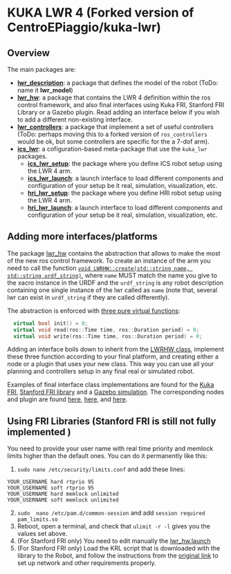 # KUKA LWR 4 (Forked version of CentroEPiaggio/kuka-lwr)

## Overview

The main packages are:
- [__lwr_description__](lwr_description): a package that defines the model of the robot (ToDo: name it __lwr_model__)
- [__lwr_hw__](lwr_hw): a package that contains the LWR 4 definition within the ros control framework, and also final interfaces using Kuka FRI, Stanford FRI Library or a Gazebo plugin. Read adding an interface below if you wish to add a different non-existing interface. 
- [__lwr_controllers__](lwr_controllers): a package that implement a set of useful controllers (ToDo: perhaps moving this to a forked version of `ros_controllers` would be ok, but some controllers are specific for the a 7-dof arm).
- [__ics_lwr__](ics_lwr): a cofiguration-based meta-package that  use the `kuka_lwr` packages.
  - [__ics_lwr_setup__](ics_lwr_/ics_lwr_setup): the package where you define ICS robot setup using the LWR 4 arm.
  - [__ics_lwr_launch__](ics_lwr_/ics_lwr_launch): a launch interface to load different components and configuration of your setup be it real, simulation, visualization, etc.
  - [__hri_lwr_setup__](hri_lwr_/hri_lwr_setup): the package where you define HRI robot setup using the LWR 4 arm.
  - [__hri_lwr_launch__](hri_lwr_/hri_lwr_launch): a launch interface to load different components and configuration of your setup be it real, simulation, visualization, etc.



## Adding more interfaces/platforms

The package [lwr_hw](lwr_hw) contains the abstraction that allows to make the most of the new ros control framework. To create an instance of the arm you need to call the function [`void LWRHW::create(std::string name, std::string urdf_string)`](lwr_hw/include/lwr_hw/lwr_hw.h#L40), where `name` MUST match the name you give to the xacro instance in the URDF and the `urdf_string` is any robot description containing one single instance of the lwr called as `name` (note that, several lwr can exist in `urdf_string` if they are called differently).

The abstraction is enforced with [three pure virtual functions](lwr_hw/include/lwr_hw/lwr_hw.h#L61-L64):
``` c++
  virtual bool init() = 0;
  virtual void read(ros::Time time, ros::Duration period) = 0;
  virtual void write(ros::Time time, ros::Duration period) = 0;
```

Adding an interface boils down to inherit from the [LWRHW class](lwr_hw/include/lwr_hw/lwr_hw.h#L33), implement these three function according to your final platform, and creating either a node or a plugin that uses your new class. This way you can use all your planning and controllers setup in any final real or simulated robot.

Examples of final interface class implementations are found for the [Kuka FRI](lwr_hw/include/lwr_hw/lwr_hw_fri.hpp), [Stanford FRI library](lwr_hw/include/lwr_hw/lwr_hw_fril.hpp) and a [Gazebo simulation](lwr_hw/include/lwr_hw/lwr_hw_gazebo.hpp). The corresponding nodes and plugin are found [here](lwr_hw/src/lwr_hw_fri_node.cpp), [here](lwr_hw/src/lwr_hw_fril_node.cpp), and [here](lwr_hw/src/lwr_hw_gazebo_plugin.cpp).

## Using FRI Libraries (Stanford FRI is still not fully implemented )

You need to provide your user name with real time priority and memlock limits higher than the default ones. You can do it permanently like this:

1. `sudo nano /etc/security/limits.conf` and add these lines: 
```
YOUR_USERNAME hard rtprio 95
YOUR_USERNAME soft rtprio 95
YOUR_USERNAME hard memlock unlimited
YOUR_USERNAME soft memlock unlimited
```
2. `sudo  nano /etc/pam.d/common-session` and add `session required pam_limits.so`
3. Reboot, open a terminal, and check that `ulimit -r -l` gives you the values set above.
4. (For Stanford FRI only) You need to edit manually the [lwr_hw.launch](lwr_hw/launch/lwr_hw.launch)
5. (For Stanford FRI only) Load the KRL script that is downloaded with the library to the Robot, and follow the instructions from the [original link](http://cs.stanford.edu/people/tkr/fri/html/) to set up network and other requirements properly.
